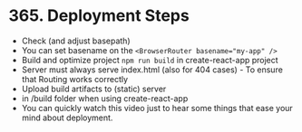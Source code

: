 # 365. Deployment Steps
- Check (and adjust basepath)
- You can set basename on the `<BrowserRouter basename="my-app" />`
- Build and optimize project `npm run build` in create-react-app project
- Server must always serve index.html (also for 404 cases) - To ensure that Routing works correctly
- Upload build artifacts to (static) server
-  in /build folder when using create-react-app
- You can quickly watch this video just to hear some things that ease your mind about deployment.